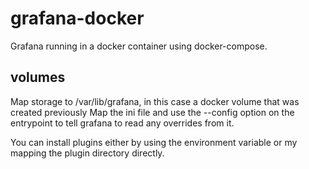 # grafana-docker
Grafana running in a docker container using docker-compose.

## volumes

Map storage to /var/lib/grafana, in this case a docker volume that was created previously
Map the ini file and use the --config option on the entrypoint to tell grafana to read any overrides from it.

You can install plugins either by using the environment variable or my mapping the plugin directory directly.
